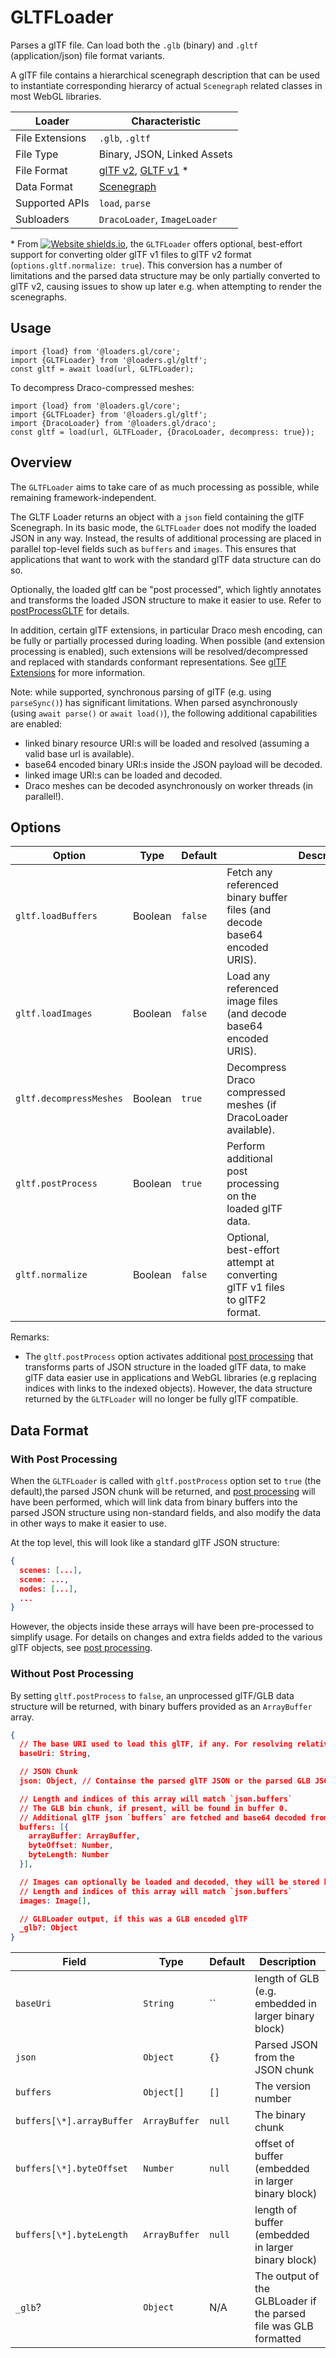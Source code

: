 # GLTFLoader

Parses a glTF file. Can load both the `.glb` (binary) and `.gltf` (application/json) file format variants.

A glTF file contains a hierarchical scenegraph description that can be used to instantiate corresponding hierarcy of actual `Scenegraph` related classes in most WebGL libraries.

| Loader          | Characteristic                                                                                                                                                  |
| --------------- | --------------------------------------------------------------------------------------------------------------------------------------------------------------- |
| File Extensions | `.glb`, `.gltf`                                                                                                                                                 |
| File Type       | Binary, JSON, Linked Assets                                                                                                                                     |
| File Format     | [glTF v2](https://github.com/KhronosGroup/glTF/tree/master/specification/2.0), [GLTF v1](https://github.com/KhronosGroup/glTF/tree/master/specification/1.0) \* |
| Data Format     | [Scenegraph](/docs/specifications/category-scenegraph)                                                                                                          |
| Supported APIs  | `load`, `parse`                                                                                                                                                 |
| Subloaders      | `DracoLoader`, `ImageLoader`                                                                                                                                    |  |

\* From [![Website shields.io](https://img.shields.io/badge/v2.3-blue.svg?style=flat-square)](http://shields.io), the `GLTFLoader` offers optional, best-effort support for converting older glTF v1 files to glTF v2 format (`options.gltf.normalize: true`). This conversion has a number of limitations and the parsed data structure may be only partially converted to glTF v2, causing issues to show up later e.g. when attempting to render the scenegraphs.

## Usage

```
import {load} from '@loaders.gl/core';
import {GLTFLoader} from '@loaders.gl/gltf';
const gltf = await load(url, GLTFLoader);
```

To decompress Draco-compressed meshes:

```
import {load} from '@loaders.gl/core';
import {GLTFLoader} from '@loaders.gl/gltf';
import {DracoLoader} from '@loaders.gl/draco';
const gltf = load(url, GLTFLoader, {DracoLoader, decompress: true});
```

## Overview

The `GLTFLoader` aims to take care of as much processing as possible, while remaining framework-independent.

The GLTF Loader returns an object with a `json` field containing the glTF Scenegraph. In its basic mode, the `GLTFLoader` does not modify the loaded JSON in any way. Instead, the results of additional processing are placed in parallel top-level fields such as `buffers` and `images`. This ensures that applications that want to work with the standard glTF data structure can do so.

Optionally, the loaded gltf can be "post processed", which lightly annotates and transforms the loaded JSON structure to make it easier to use. Refer to [postProcessGLTF](docs/api-reference/gltf-loaders/gltf-extensions.md) for details.

In addition, certain glTF extensions, in particular Draco mesh encoding, can be fully or partially processed during loading. When possible (and extension processing is enabled), such extensions will be resolved/decompressed and replaced with standards conformant representations. See [glTF Extensions](docs/api-reference/gltf-loaders/gltf-extensions.md) for more information.

Note: while supported, synchronous parsing of glTF (e.g. using `parseSync()`) has significant limitations. When parsed asynchronously (using `await parse()` or `await load()`), the following additional capabilities are enabled:

- linked binary resource URI:s will be loaded and resolved (assuming a valid base url is available).
- base64 encoded binary URI:s inside the JSON payload will be decoded.
- linked image URI:s can be loaded and decoded.
- Draco meshes can be decoded asynchronously on worker threads (in parallel!).

## Options

| Option                  | Type    | Default |                                                                            | Description |
| ----------------------- | ------- | ------- | -------------------------------------------------------------------------- | ----------- |
| `gltf.loadBuffers`      | Boolean | `false` | Fetch any referenced binary buffer files (and decode base64 encoded URIS). |
| `gltf.loadImages`       | Boolean | `false` | Load any referenced image files (and decode base64 encoded URIS).          |
| `gltf.decompressMeshes` | Boolean | `true`  | Decompress Draco compressed meshes (if DracoLoader available).             |
| `gltf.postProcess`      | Boolean | `true`  | Perform additional post processing on the loaded glTF data.                |
| `gltf.normalize`        | Boolean | `false` | Optional, best-effort attempt at converting glTF v1 files to glTF2 format. |

Remarks:

- The `gltf.postProcess` option activates additional [post processing](docs/api-reference/post-process-gltf) that transforms parts of JSON structure in the loaded glTF data, to make glTF data easier use in applications and WebGL libraries (e.g replacing indices with links to the indexed objects). However, the data structure returned by the `GLTFLoader` will no longer be fully glTF compatible.

## Data Format

### With Post Processing

When the `GLTFLoader` is called with `gltf.postProcess` option set to `true` (the default),the parsed JSON chunk will be returned, and [post processing](docs/api-reference/post-process-gltf) will have been performed, which will link data from binary buffers into the parsed JSON structure using non-standard fields, and also modify the data in other ways to make it easier to use.

At the top level, this will look like a standard glTF JSON structure:

```json
{
  scenes: [...],
  scene: ...,
  nodes: [...],
  ...
}
```

However, the objects inside these arrays will have been pre-processed to simplify usage. For details on changes and extra fields added to the various glTF objects, see [post processing](docs/api-reference/post-process-gltf).

### Without Post Processing

By setting `gltf.postProcess` to `false`, an unprocessed glTF/GLB data structure will be returned, with binary buffers provided as an `ArrayBuffer` array.

```json
{
  // The base URI used to load this glTF, if any. For resolving relative uris to linked resources.
  baseUri: String,

  // JSON Chunk
  json: Object, // Containse the parsed glTF JSON or the parsed GLB JSON chunk

  // Length and indices of this array will match `json.buffers`
  // The GLB bin chunk, if present, will be found in buffer 0.
  // Additional glTF json `buffers` are fetched and base64 decoded from the JSON uri:s.
  buffers: [{
    arrayBuffer: ArrayBuffer,
    byteOffset: Number,
    byteLength: Number
  }],

  // Images can optionally be loaded and decoded, they will be stored here
  // Length and indices of this array will match `json.buffers`
  images: Image[],

  // GLBLoader output, if this was a GLB encoded glTF
  _glb?: Object
}
```

| Field                     | Type          | Default                                                   | Description                                                      |
| ------------------------- | ------------- | --------------------------------------------------------- | ---------------------------------------------------------------- |
| `baseUri`                 | `String`      | `` | length of GLB (e.g. embedded in larger binary block) |
| `json`                    | `Object`      | `{}`                                                      | Parsed JSON from the JSON chunk                                  |
| `buffers`                 | `Object[]`    | `[]`                                                      | The version number                                               |
| `buffers[\*].arrayBuffer` | `ArrayBuffer` | `null`                                                    | The binary chunk                                                 |
| `buffers[\*].byteOffset`  | `Number`      | `null`                                                    | offset of buffer (embedded in larger binary block)               |
| `buffers[\*].byteLength`  | `ArrayBuffer` | `null`                                                    | length of buffer (embedded in larger binary block)               |
| `_glb`?                   | `Object`      | N/A                                                       | The output of the GLBLoader if the parsed file was GLB formatted |
